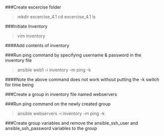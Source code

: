 ###Create excercise folder
>mkdir excercise_4.1
>cd excercise_4.1
>ls

###Initiate Inventory
>vim inventory

####Add contents of inventory

###Run ping command by specifying username & password in the inventory file
>ansible web1 -i inventory -m ping -k

####Note the above command does not work without putting the -k switch for time being

###Create a group in inventory file named webservers

###Run ping command on the newly created group
>ansible webservers -i inventory -m ping -k

###Create group variables and remove the ansible_ssh_user and ansible_ssh_password variables to the group